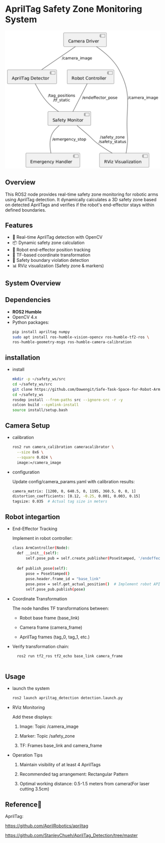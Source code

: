 # AprilTag Safety Zone Monitoring System

![System Architecture](system_overview.png) <!-- Replace with actual diagram -->

## Overview
This ROS2 node provides real-time safety zone monitoring for robotic arms using AprilTag detection. It dynamically calculates a 3D safety zone based on detected AprilTags and verifies if the robot's end-effector stays within defined boundaries.

## Features
- 🎯 Real-time AprilTag detection with OpenCV
- 📦 Dynamic safety zone calculation
- 🤖 Robot end-effector position tracking
- 🔄 TF-based coordinate transformation
- 🚨 Safety boundary violation detection
- 📊 RViz visualization (Safety zone & markers)

## System Overview



## Dependencies
- **ROS2 Humble**
- OpenCV 4.x
- Python packages:
  ```bash
  pip install apriltag numpy
  sudo apt install ros-humble-vision-opencv ros-humble-tf2-ros \
  ros-humble-geometry-msgs ros-humble-camera-calibration

## installation
- install
  ```bash
  mkdir -p ~/safety_ws/src
  cd ~/safety_ws/src
  git clone https://github.com/Dawengit/Safe-Task-Space-for-Robot-Arm.git
  cd ~/safety_ws
  rosdep install --from-paths src --ignore-src -r -y
  colcon build --symlink-install
  source install/setup.bash
  

## Camera Setup
- calibration
  ```bash
  ros2 run camera_calibration cameracalibrator \
    --size 8x6 \
    --square 0.024 \
    image:=/camera_image
- configuration  

  Update config/camera_params.yaml with calibration results:
  ```bash
  camera_matrix: [1200, 0, 640.5, 0, 1195, 360.5, 0, 0, 1]
  distortion_coefficients: [0.12, -0.25, 0.001, 0.003, 0.15]
  tagsize: 0.035  # Actual tag size in meters

## Robot integartion
- End-Effector Tracking  

  Implement in robot controller:
  ```bash
  class ArmController(Node):
    def __init__(self):
        self.pose_pub = self.create_publisher(PoseStamped, '/endeffector_pose', 10)
    
    def publish_pose(self):
        pose = PoseStamped()
        pose.header.frame_id = "base_link"
        pose.pose = self.get_actual_position()  # Implement robot API call
        self.pose_pub.publish(pose)

- Coordinate Transformation  

  The node handles TF transformations between:

    - Robot base frame (base_link)

    - Camera frame (camera_frame)

    - AprilTag frames (tag_0, tag_1, etc.)

- Verify transformation chain:
    ```bash
      ros2 run tf2_ros tf2_echo base_link camera_frame
      
## Usage
- launch the system
  ```bash
  ros2 launch apriltag_detection detection.launch.py 
- RViz Monitoring

  Add these displays:

    1. Image: Topic /camera_image

    2. Marker: Topic /safety_zone

    3. TF: Frames base_link and camera_frame

- Operation Tips  

    1. Maintain visibility of at least 4 AprilTags

    2. Recommended tag arrangement: Rectangular Pattern

    3. Optimal working distance: 0.5-1.5 meters from camera(For laser cutting 3.5cm)


## Reference📌
AprilTag:  

https://github.com/AprilRobotics/apriltag

https://github.com/StanleyChueh/AprilTag_Detection/tree/master

